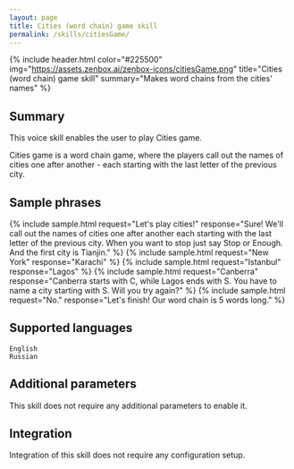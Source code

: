 ```yaml
---
layout: page
title: Cities (word chain) game skill
permalink: /skills/citiesGame/
---
```


{% include header.html color="#225500" img="https://assets.zenbox.ai/zenbox-icons/citiesGame.png" title="Cities (word chain) game skill" summary="Makes word chains from the cities' names" %}

## Summary
This voice skill enables the user to play Cities game.

Cities game is a word chain game, where the players call out the names of cities one after another - each starting with the last letter of the previous city.


## Sample phrases
{% include sample.html request="Let's play cities!" response="Sure! We'll call out the names of cities one after another each starting with the last letter of the previous city. When you want to stop just say Stop or Enough. And the first city is Tianjin." %}
{% include sample.html request="New York" response="Karachi" %}
{% include sample.html request="Istanbul" response="Lagos" %}
{% include sample.html request="Canberra" response="Canberra starts with C, while Lagos ends with S. You have to name a city starting with S. Will you try again?" %}
{% include sample.html request="No." response="Let's finish! Our word chain is 5 words long." %}

## Supported languages
`English`  
`Russian`

## Additional parameters
This skill does not require any additional parameters to enable it.

## Integration
Integration of this skill does not require any configuration setup.
